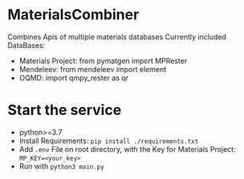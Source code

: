 # MaterialsCombiner
Combines Apis of multiple materials databases
Currently included DataBases: 
- Materials Project: from pymatgen import MPRester
- Mendeleev: from mendeleev import element
- OQMD: import qmpy_rester as qr

# Start the service
- python>=3.7
- Install Requirements: `pip install ./requirements.txt`
- Add `.env` File on root directory, with the Key for Materials Project: `MP_KEY=<your_key>`
- Run with `python3 main.py`
